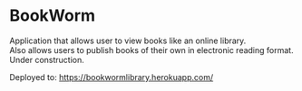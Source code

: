 # BookWorm

Application that allows user to view books like an online library. <br>
Also allows users to publish books of their own in electronic reading format. <br>
Under construction.

Deployed to: https://bookwormlibrary.herokuapp.com/
